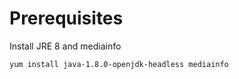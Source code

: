 # Prerequisites
Install JRE 8 and mediainfo
```shell
yum install java-1.8.0-openjdk-headless mediainfo
```

